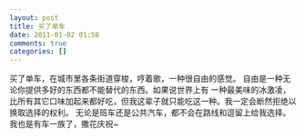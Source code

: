 ```yaml
---
layout: post
title: 买了单车
date: 2011-01-02 01:58
comments: true
categories: []
---
```

买了单车，在城市里各条街道穿梭，哼着歌，一种很自由的感觉。
自由是一种无论你提供多好的东西都不能替代的东西。如果说世界上有 一种最美味的冰激凌，比所有其它口味加起来都好吃，但我这辈子就只能吃这一种。我一定会断然拒绝以换取选择的权利。
无论是班车还是公共汽车，都不会在路线和逗留上给我选择。
我也是有车一族了，撒花庆祝~
